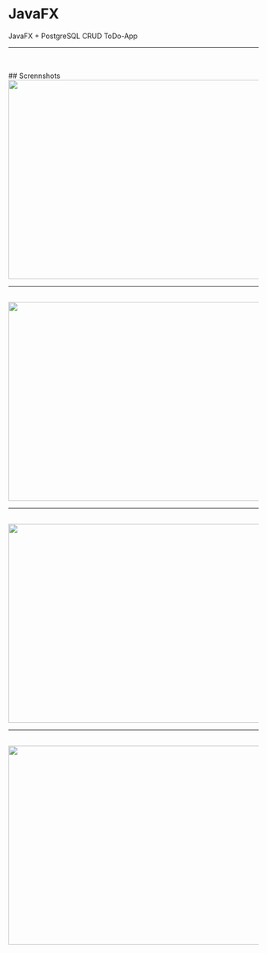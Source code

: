 # JavaFX
JavaFX + PostgreSQL CRUD ToDo-App
<hr>
<br>
<br>
## Scrennshots
<br>
<img width=700px height=400px src='https://c.radikal.ru/c09/2012/38/5fdf0d8377d6.png'/>
<hr>
<br>
<img width=700px height=400px src='https://d.radikal.ru/d30/2012/0b/2afcf5e98652.png'/>
<hr>
<br>
<img width=700px height=400px src='https://b.radikal.ru/b26/2012/a4/4e81b1d39968.jpg'/>
<hr>
<br>
<img width=700px height=400px src='https://d.radikal.ru/d23/2012/19/e4b0cb9e1b52.jpg'/>
